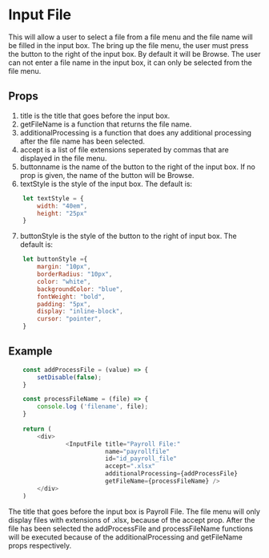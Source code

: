 # Input File

This will allow a user to select a file from a file menu and the file name will be filled in the input box.
The bring up the file menu, the user must press the button to the right of the input box.  By default it will be Browse.  The user can not enter a file name in the input box, it can only be selected from the file menu.

## Props
1.  title is the title that goes before the input box.
2.  getFileName is a function that returns the file name.
3.  additionalProcessing is a function that does any additional processing after the file name has been selected.
4.  accept is a list of file extensions seperated by commas that are displayed in the file menu.
5.  buttonname is the name of the button to the right of the input box.  If no prop is given, the name of the button will be Browse.
6.  textStyle is the style of the input box.  The default is:
```javascript
    let textStyle = {
        width: "40em",
        height: "25px"
    }
```
7.  buttonStyle is the style of the button to the right of input box.  The default is:
```javascript
    let buttonStyle ={
        margin: "10px",
        borderRadius: "10px",
        color: "white",
        backgroundColor: "blue",
        fontWeight: "bold",
        padding: "5px",
        display: "inline-block",
        cursor: "pointer",
    }
```

## Example
```javascript
    const addProcessFile = (value) => {
        setDisable(false);
    }

    const processFileName = (file) => {
        console.log ('filename', file);
    }
    
    return ( 
        <div>
                <InputFile title="Payroll File:" 
                           name="payrollfile" 
                           id="id_payroll_file" 
                           accept=".xlsx" 
                           additionalProcessing={addProcessFile}
                           getFileName={processFileName} />
        </div>
    )
```
The title that goes before the input box is Payroll File.  The file menu will only display files with extensions of .xlsx, because of the accept prop.  After the file has been selected the addProcessFile and processFileName functions will be executed because of the additionalProcessing and getFileName props respectively.

